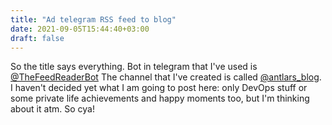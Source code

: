 ```yaml
---
title: "Ad telegram RSS feed to blog"
date: 2021-09-05T15:44:40+03:00
draft: false
---
```

So the title says everything. Bot in telegram that I've used is [@TheFeedReaderBot](https://t.me/TheFeedReaderBot)
The channel that I've created is called [@antlars_blog](https://t.me/antlars_blog). I haven't decided yet what 
I am going to post here: only DevOps stuff or some private life achievements and happy moments too, but I'm thinking about it atm. 
So cya!
